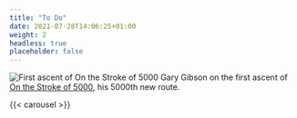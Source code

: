 ```yaml
---
title: "To Do"
date: 2021-07-28T14:06:25+01:00
weight: 2
headless: true
placeholder: false
---
```




![First ascent of On the Stroke of 5000](/home-page/5000.jpg)
Gary Gibson on the first ascent of [On the Stroke of 5000](/peak/buxton/harpur-hill/perched-block-buttress/), his 5000th new route.



{{< carousel >}}

